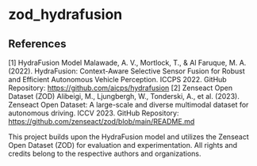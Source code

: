 # zod_hydrafusion
## References
[1] HydraFusion Model Malawade, A. V., Mortlock, T., & Al Faruque, M. A. (2022). HydraFusion: Context-Aware Selective Sensor Fusion for Robust and Efficient Autonomous Vehicle Perception. ICCPS 2022. GitHub Repository: https://github.com/aicps/hydrafusion
[2] Zenseact Open Dataset (ZOD) Alibeigi, M., Ljungbergh, W., Tonderski, A., et al. (2023). Zenseact Open Dataset: A large-scale and diverse multimodal dataset for autonomous driving. ICCV 2023. GitHub Repository: https://github.com/zenseact/zod/blob/main/README.md



This project builds upon the HydraFusion model and utilizes the Zenseact Open Dataset (ZOD) for evaluation and experimentation. All rights and credits belong to the respective authors and organizations.
